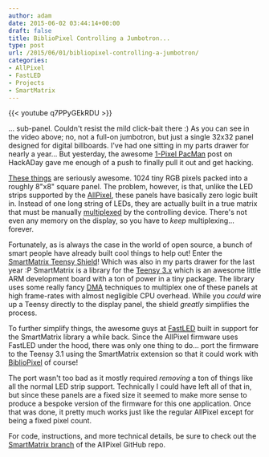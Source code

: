 ```yaml
---
author: adam
date: 2015-06-02 03:44:14+00:00
draft: false
title: BiblioPixel Controlling a Jumbotron...
type: post
url: /2015/06/01/bibliopixel-controlling-a-jumbotron/
categories:
- AllPixel
- FastLED
- Projects
- SmartMatrix
---
```


{{< youtube q7PPyGEkRDU >}}

... sub-panel. Couldn't resist the mild click-bait there :) As you can see in the video above; no, not a full-on jumbotron, but just a single 32x32 panel designed for digital billboards. I've had one sitting in my parts drawer for nearly a year... But yesterday, the awesome [1-Pixel PacMan](http://hackaday.com/2015/06/01/1-pixel-pacman/) post on HackADay gave me enough of a push to finally pull it out and get hacking.

<!-- more -->

[These things](http://store.hackaday.com/products/smartmatrix-bundle) are seriously awesome. 1024 tiny RGB pixels packed into a roughly 8"x8" square panel. The problem, however, is that, unlike the LED strips supported by the [AllPixel](/AllPixel), these panels have basically zero logic built in. Instead of one long string of LEDs, they are actually built in a true matrix that must be manually [multiplexed](http://en.wikipedia.org/wiki/Multiplexed_display) by the controlling device. There's not even any memory on the display, so you have to _keep_ multiplexing... forever.

Fortunately, as is always the case in the world of open source, a bunch of smart people have already built cool things to help out! Enter the [SmartMatrix Teensy Shield](http://docs.pixelmatix.com/SmartMatrix/shieldref.html)! Which was also in my parts drawer for the last year :P SmartMatrix is a library for the [Teensy 3.x](http://store.hackaday.com/products/teensy-3-1) which is an awesome little ARM development board with a ton of power in a tiny package. The library uses some really fancy [DMA](http://en.wikipedia.org/wiki/Direct_memory_access) techniques to multiplex one of these panels at high frame-rates with almost negligible CPU overhead. While you _could_ wire up a Teensy directly to the display panel, the shield _greatly_ simplifies the process.

To further simplify things, the awesome guys at [FastLED](http://fastled.io) built in support for the SmartMatrix library a while back. Since the AllPixel firmware uses FastLED under the hood, there was only one thing to do... port the firmware to the Teensy 3.1 using the SmartMatrix extension so that it could work with [BiblioPixel](/BiblioPixel) of course!

The port wasn't too bad as it mostly required _removing_ a ton of things like all the normal LED strip support. Technically I could have left all of that in, but since these panels are a fixed size it seemed to make more sense to produce a bespoke version of the firmware for this one application. Once that was done, it pretty much works just like the regular AllPixel except for being a fixed pixel count.

For code, instructions, and more technical details, be sure to check out the [SmartMatrix branch](https://github.com/ManiacalLabs/AllPixel/tree/SmartMatrix) of the AllPixel GitHub repo.
